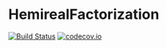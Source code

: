 # HemirealFactorization

[![Build Status](https://travis-ci.org/timholy/HemirealFactorization.jl.svg?branch=master)](https://travis-ci.org/timholy/HemirealFactorization.jl)
[![codecov.io](https://codecov.io/github/timholy/HemirealFactorization.jl/coverage.svg?branch=master)](https://codecov.io/github/timholy/HemirealFactorization.jl?branch=master)
